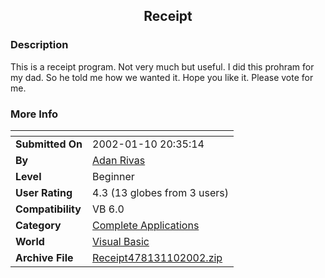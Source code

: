 ﻿<div align="center">

## Receipt


</div>

### Description

This is a receipt program. Not very much but useful. I did this prohram for my dad. So he told me how we wanted it. Hope you like it. Please vote for me.
 
### More Info
 


<span>             |<span>
---                |---
**Submitted On**   |2002-01-10 20:35:14
**By**             |[Adan Rivas](https://github.com/Planet-Source-Code/PSCIndex/blob/master/ByAuthor/adan-rivas.md)
**Level**          |Beginner
**User Rating**    |4.3 (13 globes from 3 users)
**Compatibility**  |VB 6\.0
**Category**       |[Complete Applications](https://github.com/Planet-Source-Code/PSCIndex/blob/master/ByCategory/complete-applications__1-27.md)
**World**          |[Visual Basic](https://github.com/Planet-Source-Code/PSCIndex/blob/master/ByWorld/visual-basic.md)
**Archive File**   |[Receipt478131102002\.zip](https://github.com/Planet-Source-Code/adan-rivas-receipt__1-30674/archive/master.zip)








